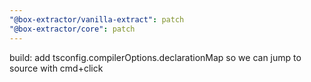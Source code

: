 ```yaml
---
"@box-extractor/vanilla-extract": patch
"@box-extractor/core": patch
---
```


build: add tsconfig.compilerOptions.declarationMap
so we can jump to source with cmd+click
